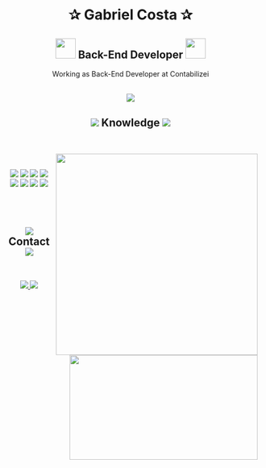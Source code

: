 <body>
  <center>
    <h1 align="center">✰ Gabriel Costa ✰</h1>
    <h2 align="center">
      <img src="https://slackmojis.com/emojis/19241-gears/download" width="40">
        Back-End Developer
      <img src="https://slackmojis.com/emojis/8818-computer-fire/download" width="40">
    </h2>
    <p>
      Working as Back-End Developer at Contabilizei
    </p>
    <br>
    <div align="center">
      <img src="https://lanyard.cnrad.dev/api/315543395688906755">
    </div>
    <h2 align="center">
      <img src="https://cdn3.emoji.gg/emojis/8887-book.gif"> 
          Knowledge
      <img src="https://cdn3.emoji.gg/emojis/8887-book.gif"> 
    </h2>
    <br>
    <p>
      <div align="center">
        <img src="https://cdn.discordapp.com/attachments/928781836094701619/1012001552933851227/849a99a984df3ca179b8930b172bd4e9.gif" align="right" width="400">
      </div>
      <div>
        <br>
        <p align="center">
          <img src="https://img.shields.io/badge/TypeScript-007ACC?style=for-the-badge&logo=typescript&logoColor=white"/> 
          <img src="https://img.shields.io/badge/Node.js-43853D?style=for-the-badge&logo=node.js&logoColor=white"/>
          <img src="https://img.shields.io/badge/Express.js-404D59?style=for-the-badge"/>  
          <img src="https://img.shields.io/badge/Java-ED8B00?style=for-the-badge&logo=java&logoColor=white"/><br>
          <img src="https://img.shields.io/badge/Spring-6DB33F?style=for-the-badge&logo=spring&logoColor=white"/>
          <img src="https://img.shields.io/badge/Rust-000000?style=for-the-badge&logo=rust&logoColor=white"/> 
          <img src="https://img.shields.io/badge/C-00599C?style=for-the-badge&logo=c&logoColor=white"/> 
          <img src="https://img.shields.io/badge/docker-%230db7ed.svg?style=for-the-badge&logo=docker&logoColor=white"/>  
          <br><br>
        </p>
      </div>
    </p>
    <br>
    <h2 align="center">
      <img src="https://slackmojis.com/emojis/39344-mail/download">
        Contact
      <img src="https://slackmojis.com/emojis/39344-mail/download">
    </h2>
    <div align="center">
      <img src="https://cdn.discordapp.com/attachments/928781836094701619/1012007220168372284/tumblr_46ef81ae0cabf04a3fe9d082711b945f_09c11704_1280.gif" align="right" width="373.5px" height="208.5px">
    </div>
    <br>
    <p>
    <div align="center">
      <a href="mailto:gabricostam@gmail.com">
        <img src="https://img.shields.io/badge/Gmail-D14836?style=for-the-badge&logo=gmail&logoColor=white"/>
      </a> 
      <a href="https://www.linkedin.com/in/gabriel-costa-martins-ganassin-b6a3231a4/" target="_blank"> 
        <img src="https://img.shields.io/badge/LinkedIn-0077B5?style=for-the-badge&logo=linkedin&logoColor=white"/>
      </a>
    </p>
    </div>
  </center>
</body>
